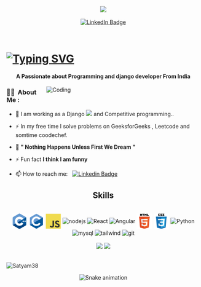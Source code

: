 
<p align="center"><img src="https://media.giphy.com/media/M9gbBd9nbDrOTu1Mqx/giphy.gif" width="100"/></p>
<p align="center">
<a href="https://www.linkedin.com/in/satyam-57612221a/"><img src="https://img.shields.io/badge/LinkedIn-blue?style=for-the-badge&logo=linkedin&logoColor=white" alt="LinkedIn Badge"></a>
</p>
<p align="center"><img src="https://komarev.com/ghpvc/?username=satyam868910&style=flat-square&color=blue" alt=""></p>

 <h1 align="left">
 <a href="https://git.io/typing-svg">
 <img src="https://readme-typing-svg.herokuapp.com?font=&size=25&duration=4000&pause=1000&color=F7D81D&background=B7FFD800&multiline=true&width=563&height=65&lines=Hello+I'm+satyam+.+.+.+." alt="Typing SVG" /></a>
</h1>
<h4 align="center"> A Passionate about Programming and django developer From India </h4>
<img align="right" alt="Coding" width="400" src="https://media.tenor.com/rePDfDWO3XoAAAAd/hacking.gif">
<!-- <p align="left"> <img src="https://komarev.com/ghpvc/?username=satyam868910&label=Profile%20views&color=0e75b6&style=flat" alt="satyam868910" /> </p> -->
  
### :woman_technologist: &nbsp;About Me :

- 🔭 I am  working as a Django <img src="https://media.giphy.com/media/WUlplcMpOCEmTGBtBW/giphy.gif" width="30"> and Competitive programming..

- ⚡ In my free time I solve problems on GeeksforGeeks , Leetcode and somtime coodechef.

- 💬 **" Nothing Happens Unless First We Dream "**

- ⚡ Fun fact **I think I am funny**
- 📫 How to reach me: &nbsp; [![Linkedin Badge](https://img.shields.io/badge/-Satyam-blue?style=flat&logo=Linkedin&logoColor=white)](https://www.linkedin.com/in/satyam-57612221a/)

 <h2 align="center">Skills</h2>
<div align="center"><br> 
 
 <img  align="center" title="Javascript" href="https://developer.mozilla.org/pt-BR/docs/Web/JavaScript"  alt="Js" height="40"  src="https://raw.githubusercontent.com/devicons/devicon/master/icons/cplusplus/cplusplus-original.svg" alt="cplusplus" width="40" height="40"/>
 <img align="center" title="Javascript" href="https://developer.mozilla.org/pt-BR/docs/Web/JavaScript"  alt="Js" height="40"  src="https://raw.githubusercontent.com/devicons/devicon/master/icons/c/c-original.svg" alt="c" width="40" height="40"/>
 <img align="center" title="Javascript" href="https://developer.mozilla.org/pt-BR/docs/Web/JavaScript"  alt="Js" height="40" src="https://raw.githubusercontent.com/devicons/devicon/master/icons/javascript/javascript-original.svg">
 <img align="center" title="Node JS" href="https://nodejs.org/en/" alt="nodejs" height="40" src="https://upload.wikimedia.org/wikipedia/commons/thumb/d/d9/Node.js_logo.svg/590px-Node.js_logo.svg.png?20170401104355">
 <img align="center" title="React" href="https://reactjs.org/" alt="React" height="40" src="https://upload.wikimedia.org/wikipedia/commons/thumb/a/a7/React-icon.svg/512px-React-icon.svg.png?20220125121207">
 <img align="center" title="Angular" href="https://angular.io/" alt="Angular" height="40" src="https://angular.io/assets/images/logos/angular/angular.svg">
 <img align="center" title="HTML" href="https://developer.mozilla.org/pt-BR/docs/Web/HTML" alt="HTML" height="40" src="https://raw.githubusercontent.com/devicons/devicon/master/icons/html5/html5-original-wordmark.svg">
 <img align="center" title="CSS" href="https://developer.mozilla.org/pt-BR/docs/Web/CSS" alt="CSS" height="40" src="https://raw.githubusercontent.com/devicons/devicon/master/icons/css3/css3-original-wordmark.svg">
 <img align="center" title="Python" href="https://www.python.org/" alt="Python" height="40" src="https://upload.wikimedia.org/wikipedia/commons/c/c3/Python-logo-notext.svg">
 <img align="center" title="MySQL" href="https://www.mysql.com/" alt="mysql" height="40" src="https://www.vectorlogo.zone/logos/mysql/mysql-ar21.svg">
 <img align="center" title="Tailwind CSS" href="https://tailwindcss.com/" alt="tailwind" height="40" src="https://upload.wikimedia.org/wikipedia/commons/thumb/d/d5/Tailwind_CSS_Logo.svg/600px-Tailwind_CSS_Logo.svg.png?20211001194333">
 
 <img align="center" title="Git" href="https://git-scm.com/" alt="git" height="40" src="https://www.vectorlogo.zone/logos/git-scm/git-scm-icon.svg">
</div><br>

<div align="center"> 
  <a href="https://mail.google.com/mail/?view=cm&fs=1&to=satyamchoudhary25102001@gmail.com"><img src="https://img.shields.io/badge/Gmail-D14836?style=for-the-badge&logo=gmail&logoColor=white"/></a>
  <a href="https://www.linkedin.com/in/satyam-57612221a/"><img src="https://img.shields.io/badge/LinkedIn-0077B5?style=for-the-badge&logo=linkedin&logoColor=white"/></a> 
 </div><br>
  

<p><img align="center" src="https://github-readme-streak-stats.herokuapp.com/?user=Satyam38&theme=dark" alt="Satyam38" /></p>

<div align="center">

  ![Snake animation](https://github.com/danielbped/danielbped/blob/output/github-contribution-grid-snake.svg)
  
</div>
